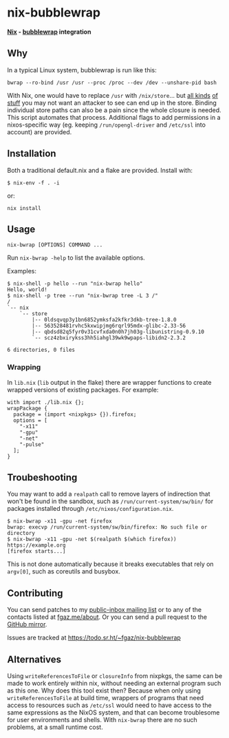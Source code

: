 # nix-bubblewrap

**[Nix](https://nixos.org) - [bubblewrap](https://github.com/containers/bubblewrap) integration**

## Why

In a typical Linux system, bubblewrap is run like this:

    bwrap --ro-bind /usr /usr --proc /proc --dev /dev --unshare-pid bash

With Nix, one would have to replace `/usr` with `/nix/store`...
but
[all kinds](https://search.nixos.org/options?channel=unstable&sort=relevance&type=packages&query=password)
[of stuff](https://search.nixos.org/options?channel=unstable&sort=relevance&type=packages&query=secret)
you may not want an attacker to see can end up in the store.
Binding individual store paths can also be a pain since the whole closure is
needed.
This script automates that process.
Additional flags to add permissions in a nixos-specific way
(eg. keeping `/run/opengl-driver` and `/etc/ssl` into account)
are provided.

## Installation

Both a traditional default.nix and a flake are provided. Install with:

    $ nix-env -f . -i

or:

    nix install

## Usage

    nix-bwrap [OPTIONS] COMMAND ...

Run `nix-bwrap -help` to list the available options.

Examples:

    $ nix-shell -p hello --run "nix-bwrap hello"
    Hello, world!
    $ nix-shell -p tree --run "nix-bwrap tree -L 3 /"
    /
    `-- nix
        `-- store
            |-- 0ldsqvqp3y1bn6852ymksfa2kfkr3dkb-tree-1.8.0
            |-- 563528481rvhc5kxwipjmg6rqrl95mdx-glibc-2.33-56
            |-- qbdsd82q5fyr0v31cvfxda0n0h7jh03g-libunistring-0.9.10
            `-- scz4zbxirykss3hh5iahgl39wk9wpaps-libidn2-2.3.2

    6 directories, 0 files

### Wrapping

In `lib.nix` (`lib` output in the flake) there are wrapper functions to create
wrapped versions of existing packages.
For example:

    with import ./lib.nix {};
    wrapPackage {
      package = (import <nixpkgs> {}).firefox;
      options = [
        "-x11"
        "-gpu"
        "-net"
        "-pulse"
      ];
    }

## Troubeshooting

You may want to add a `realpath` call to remove layers of indirection that
won't be found in the sandbox, such as `/run/current-system/sw/bin/` for
packages installed through `/etc/nixos/configuration.nix`.

    $ nix-bwrap -x11 -gpu -net firefox
    bwrap: execvp /run/current-system/sw/bin/firefox: No such file or directory
    $ nix-bwrap -x11 -gpu -net $(realpath $(which firefox)) https://example.org
    [firefox starts...]

This is not done automatically because it breaks executables that rely on
`argv[0]`, such as coreutils and busybox.

## Contributing

You can send patches to my
[public-inbox mailing list](https://lists.sr.ht/~fgaz/public-inbox)
or to any of the contacts listed at [fgaz.me/about](https://fgaz.me/about).
Or you can send a pull request to the
[GitHub mirror](https://github.com/fgaz/nix-bubblewrap).

Issues are tracked at https://todo.sr.ht/~fgaz/nix-bubblewrap

## Alternatives

Using `writeReferencesToFile` or `closureInfo` from nixpkgs, the same can be
made to work entirely within nix, without needing an external program such as
this one.
Why does this tool exist then?
Because when only using `writeReferencesToFile` at build time, wrappers of
programs that need access to resources such as `/etc/ssl` would need to have
access to the same expressions as the NixOS system, and that can become
troublesome for user environments and shells.
With `nix-bwrap` there are no such problems, at a small runtime cost.
